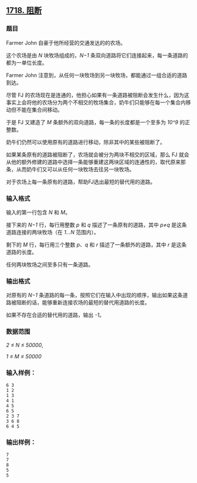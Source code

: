 ## [1718. 阻断](https://www.acwing.com/problem/content/1720/)

### 题目

Farmer John 自豪于他所经营的交通发达的的农场。

这个农场是由 *N* 块牧场组成的，*N−1* 条双向道路将它们连接起来，每一条道路的都为一单位长度。

Farmer John 注意到，从任何一块牧场到另一块牧场，都能通过一组合适的道路到达。

尽管 FJ 的农场现在是连通的，他担心如果有一条道路被阻断会发生什么，因为这事实上会将他的农场分为两个不相交的牧场集合，奶牛们只能够在每一个集合内移动但不能在集合间移动。

于是 FJ 又建造了 *M* 条额外的双向道路，每一条的长度都是一个至多为 *10^9* 的正整数。

奶牛们仍然可以使用原有的道路进行移动，除非其中的某些被阻断了。

如果某条原有的道路被阻断了，农场就会被分为两块不相交的区域，那么 FJ 就会从他的额外修建的道路中选择一条能够重建这两块区域的连通性的，取代原来那条，从而奶牛们又可以从任何一块牧场去往另一块牧场。

对于农场上每一条原有的道路，帮助FJ选出最短的替代用的道路。

### 输入格式

输入的第一行包含 *N* 和 *M*。

接下来的 *N−1* 行，每行用整数 *p* 和 *q* 描述了一条原有的道路，其中 *p≠q* 是这条道路连接的两块牧场（在 *1…N* 范围内）。

剩下的 *M* 行，每行用三个整数 *p、q* 和 *r* 描述了一条额外的道路，其中 *r* 是这条道路的长度。

任何两块牧场之间至多只有一条道路。

### 输出格式

对原有的 *N−1* 条道路的每一条，按照它们在输入中出现的顺序，输出如果这条道路被阻断的话，能够重新连接农场的最短的替代用道路的长度。

如果不存在合适的替代用的道路，输出 *-1*。

### 数据范围

*2 ≤ N ≤ 50000*,

*1 ≤ M ≤ 50000*

### 输入样例：

```
6 3
1 2
1 3
4 1
4 5
6 5
2 3 7
3 6 8
6 4 5
```

### 输出样例：

```
7
7
8
5
5
```
